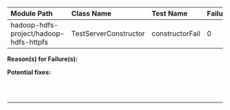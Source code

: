 | Module Path | Class Name | Test Name | Failures | Errors |
| :----------- | :--------- | :-------- | :------- | :----- |
| hadoop-hdfs-project/hadoop-hdfs-httpfs | TestServerConstructor | constructorFail | 0 | 1 |

**Reason(s) for Failure(s):**


**Potential fixes:**









<br><br>
________
